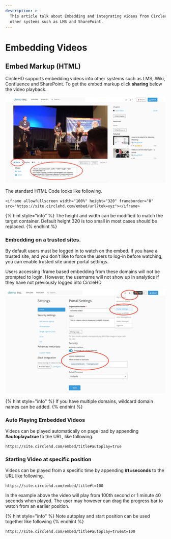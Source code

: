 ```yaml
---
description: >-
  This article talk about Embedding and integrating videos from CircleHD to
  other systems such as LMS and SharePoint.
---
```


# Embedding Videos

## Embed Markup \(HTML\)

CircleHD supports embedding videos into other systems such as LMS, Wiki, Confluence and SharePoint. To get the embed markup click **sharing** below the video playback. 

![CircleHD Embed Code](../.gitbook/assets/share-embed.png)

  
The standard HTML Code looks like following.

```markup
<iframe allowfullscreen width="100%" height="320" frameborder="0" 
src="https://site.circlehd.com/embed/url?tok=xyz"></iframe>
```

{% hint style="info" %}
 The height and width can be modified to match the target container. Default height 320 is too small in most cases should be replaced.
{% endhint %}

### Embedding on a trusted sites.

By default users must be logged in to watch on the embed. If you have a trusted site, and you don't like to force the users to log-in before watching, you can enable trusted site under portal settings.

Users accessing iframe based embedding from these domains will not be prompted to login. However, the username will not show up in analytics if they have not previously logged into CircleHD

![](../.gitbook/assets/secure-embed.png)

{% hint style="info" %}
If you have multiple domains, wildcard domain names can be added.
{% endhint %}

### Auto Playing Embedded Videos

Videos can be played automatically on page load by appending **\#autoplay=true** to the URL, like following.

```text
https://site.circlehd.com/embed/title#autoplay=true
```

### Starting Video at specific position

Videos can be played from a specific time by appending **\#t=seconds** to the URL like following. 

```text
https://site.circlehd.com/embed/title#t=100
```

In the example above the video will play from 100th second or 1 minute 40 seconds when played. The user may however can drag the progress bar to watch from an earlier position.

{% hint style="info" %}
Note autoplay and start position can be used together like following
{% endhint %}

```text
https://site.circlehd.com/embed/title#autoplay=true&t=100
```

